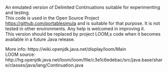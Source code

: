 An emulated version of Delimited Continuations suitable for experimenting and testing.
<br>This code is used in the Open Source Project https://github.com/portablesimula
and is suitable for that purpose. It is not tested in other environments. Any help is welcomed in improving it.
<br>This version should be replaced by project LOOM,s code when it becomes available in a future Java release.
<p>
More info: https://wiki.openjdk.java.net/display/loom/Main
<br>LOOM source: http://hg.openjdk.java.net/loom/loom/file/c3e1c6edebac/src/java.base/share/classes/java/lang/Continuation.java
